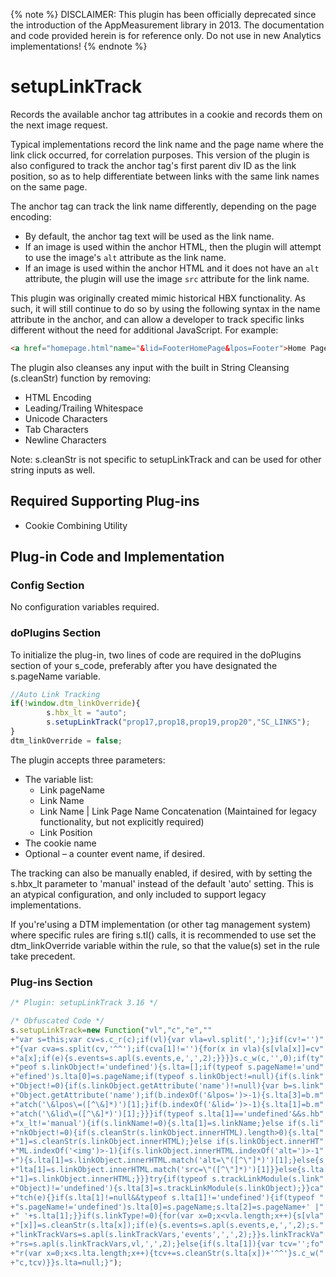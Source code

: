 {% note %}
DISCLAIMER: This plugin has been officially deprecated since the introduction of the AppMeasurement library in 2013. The documentation and code provided herein is for reference only. Do not use in new Analytics implementations!
{% endnote %}

# setupLinkTrack

Records the available anchor tag attributes in a cookie and records them on the next image request. 

Typical implementations record the link name and the page name where the link click occurred, for correlation purposes.  This version of the plugin is also configured to track the anchor tag's first parent div ID as the link position, so as to help differentiate between links with the same link names on the same page.

The anchor tag can track the link name differently, depending on the page encoding:

- By default, the anchor tag text will be used as the link name.
- If an image is used within the anchor HTML, then the plugin will attempt to use the image's `alt` attribute as the link name.
- If an image is used within the anchor HTML and it does not have an `alt` attribute, the plugin will use the image `src` attribute for the link name.

This plugin was originally created mimic historical HBX functionality.  As such, it will still continue to do so by using the following syntax in the name attribute in the anchor, and can allow a developer to track specific links different without the need for additional JavaScript.  For example:
```html
<a href="homepage.html"name="&lid=FooterHomePage&lpos=Footer">Home Page</a>
```

The plugin also cleanses any input with the built in String Cleansing (s.cleanStr) function by removing:
- HTML Encoding
- Leading/Trailing Whitespace
- Unicode Characters
- Tab Characters
- Newline Characters

Note: s.cleanStr is not specific to setupLinkTrack and can be used for other string inputs as well.
 
## Required Supporting Plug-ins
- Cookie Combining Utility

## Plug-in Code and Implementation

### Config Section
No configuration variables required.

### doPlugins Section
To initialize the plug-in, two lines of code are required in the doPlugins section of your s_code, preferably after you have designated the s.pageName variable.

```javascript
//Auto Link Tracking
if(!window.dtm_linkOverride){
        s.hbx_lt = "auto";
        s.setupLinkTrack("prop17,prop18,prop19,prop20","SC_LINKS");     
}
dtm_linkOverride = false;
```

The plugin accepts three parameters:

- The variable list:
  - Link pageName
  - Link Name
  - Link Name | Link Page Name Concatenation (Maintained for legacy functionality, but not explicitly required)
  - Link Position
- The cookie name
- Optional – a counter event name, if desired.  

The tracking can also be manually enabled, if desired, with by setting the s.hbx_lt parameter to 'manual' instead of the default 'auto' setting.  This is an atypical configuration, and only included to support legacy implementations.

If you're'using a DTM implementation (or other tag management system) where specific rules are firing s.tl() calls, it is recommended to use set the dtm_linkOverride variable within the rule, so that the value(s) set in the rule take precedent.  

### Plug-ins Section

```javascript
/* Plugin: setupLinkTrack 3.16 */​

/* Obfuscated Code */
s.setupLinkTrack=new Function("vl","c","e",""
+"var s=this;var cv=s.c_r(c);if(vl){var vla=vl.split(',');}if(cv!='')"
+"{var cva=s.split(cv,'^^');if(cva[1]!=''){for(x in vla){s[vla[x]]=cv"
+"a[x];if(e){s.events=s.apl(s.events,e,',',2);}}}}s.c_w(c,'',0);if(ty"
+"peof s.linkObject!='undefined'){s.lta=[];if(typeof s.pageName!='und"
+"efined')s.lta[0]=s.pageName;if(typeof s.linkObject!=null){if(s.link"
+"Object!=0){if(s.linkObject.getAttribute('name')!=null){var b=s.link"
+"Object.getAttribute('name');if(b.indexOf('&lpos=')>-1){s.lta[3]=b.m"
+"atch('\&lpos\=([^\&]*)')[1];}if(b.indexOf('&lid=')>-1){s.lta[1]=b.m"
+"atch('\&lid\=([^\&]*)')[1];}}}if(typeof s.lta[1]=='undefined'&&s.hb"
+"x_lt!='manual'){if(s.linkName!=0){s.lta[1]=s.linkName;}else if(s.li"
+"nkObject!=0){if(s.cleanStr(s.linkObject.innerHTML).length>0){s.lta["
+"1]=s.cleanStr(s.linkObject.innerHTML);}else if(s.linkObject.innerHT"
+"ML.indexOf('<img')>-1){if(s.linkObject.innerHTML.indexOf('alt=')>-1"
+"){s.lta[1]=s.linkObject.innerHTML.match('alt=\"([^\"]*)')[1];}else{s."
+"lta[1]=s.linkObject.innerHTML.match('src=\"([^\"]*)')[1]}}else{s.lta["
+"1]=s.linkObject.innerHTML;}}}try{if(typeof s.trackLinkModule(s.link"
+"Object)!='undefined'){s.lta[3]=s.trackLinkModule(s.linkObject);}}ca"
+"tch(e){}if(s.lta[1]!=null&&typeof s.lta[1]!='undefined'){if(typeof "
+"s.pageName!='undefined')s.lta[0]=s.pageName;s.lta[2]=s.pageName+' |"
+" '+s.lta[1];}}if(s.linkType!=0){for(var x=0;x<vla.length;x++){s[vla"
+"[x]]=s.cleanStr(s.lta[x]);if(e){s.events=s.apl(s.events,e,',',2);s."
+"linkTrackVars=s.apl(s.linkTrackVars,'events',',',2);}}s.linkTrackVa"
+"rs=s.apl(s.linkTrackVars,vl,',',2);}else{if(s.lta[1]){var tcv='';fo"
+"r(var x=0;x<s.lta.length;x++){tcv+=s.cleanStr(s.lta[x])+'^^'}s.c_w("
+"c,tcv)}}s.lta=null;}");
```